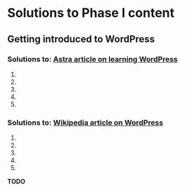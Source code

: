# Solutions to Phase I content 

## Getting introduced to WordPress

### Solutions to: [Astra article on learning WordPress](./content.md#astra-article-on-learning-wordpress)

1. 
2. 
3. 
4. 
5. 

### Solutions to: [Wikipedia article on WordPress](./content.md#wikipedia-article-on-wordpress)

1. 
2. 
3. 
4. 
5. 

**TODO**